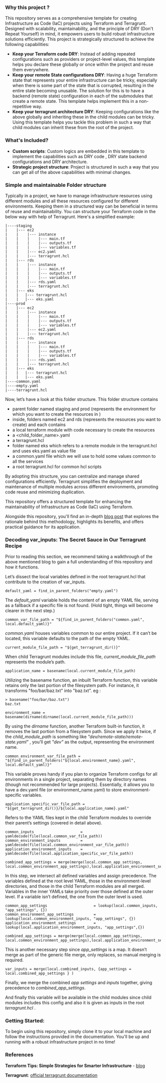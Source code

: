 ### Why this project ?
This repository serves as a comprehensive template for creating Infrastructure as Code (IaC) projects using Terraform and Terragrunt. Designed with scalability, maintainability, and the principle of DRY (Don't Repeat Yourself) in mind, it empowers users to build robust infrastructure solutions efficiently. This project is strategically structured to achieve the following capabilities:

* **Keep your Terraform code DRY**: Instead of adding repeated configurations such as providers or project-level values, this template helps you declare these globally or once within the project and reuse them everywhere.
* **Keep your remote State configurations DRY**: Having a huge Terraform state that represents your entire infrastructure can be tricky, especially when there is some part of the state that is corrupted, resulting in the entire state becoming unusable. The solution for this is to have a backend (remote state) configuration in each of the submodules that create a remote state. This template helps implement this in a non-repetitive way.
* **Keep your terragrunt architecture DRY**: Keeping configurations like the above globally and inheriting these in the child modules can be tricky. Using this template helps you tackle this problem in such a way that child modules can inherit these from the root of the project.

### What's Included?
* **Custom scripts**: Custom logics are embedded in this template to implement the capabilities such as DRY code , DRY state backend configurations and DRY architecture.
* **Strategic project structure**: Project is structured in such a way that you can get all of the above capabilities with minimal changes.

### Simple and maintainable Folder structure

Typically in a project, we have to manage infrastructure resources using different modules and all these resources configured for different environments. Keeping them in a structured way can be beneficial in terms of reuse and maintainability. You can structure your Terraform code in the below way with help of Terragrunt.
Here's a simplified example:

```
|----staging 
|    |--- ec2 
|    |    |--- instance 
|    |    |    |--- main.tf 
|    |    |    |--- outputs.tf 
|    |    |    |--- variables.tf 
|    |    |--- ec2.yaml 
|    |    |--- terragrunt.hcl 
|    |--- rds 
|    |    |--- instance 
|    |    |    |--- main.tf 
|    |    |    |--- outputs.tf 
|    |    |    |--- variables.tf 
|    |    |--- rds.yaml 
|    |    |--- terragrunt.hcl 
|    |--- eks 
|    |	 |--- terragrunt.hcl 
|    |   |--- eks.yaml 
|----prod 
|    |--- ec2 
|    |    |--- instance 
|    |    |    |--- main.tf 
|    |    |    |--- outputs.tf 
|    |    |    |--- variables.tf 
|    |    |--- ec2.yaml 
|    |    |--- terragrunt.hcl 
|    |--- rds 
|    |    |--- instance 
|    |    |    |--- main.tf 
|    |    |    |--- outputs.tf 
|    |    |    |--- variables.tf 
|    |    |--- rds.yaml 
|    |    |--- terragrunt.hcl 
|    |--- eks 
|    |	 |--- terragrunt.hcl 
|    |   |--- eks.yaml 
|----common.yaml 
|----empty.yaml 
|----terragrunt.hcl 
```

Now, let’s have a look at this folder structure.
This folder structure contains

* parent folder named staging and prod (represents the environment for which you want to create the resources in )
* inside, folders named ec2 and rds (represents the resources you want to create) and each contains
* a local terraform module with code necessary to create the resources
* a <child_folder_name>.yaml
* a terragrunt.hcl
* folder named eks which refers to a remote module in the terragrunt.hcl and uses eks.yaml as value file
* a common.yaml file which we will use to hold some values common to all the services
* a root terragrunt.hcl for common hcl scripts

By adopting this structure, you can centralize and manage shared configurations efficiently. Terragrunt simplifies the deployment and maintenance of multiple modules across different environments, promoting code reuse and minimizing duplication.

This repository offers a structured template for enhancing the maintainability of Infrastructure as Code (IaC) using Terraform.

Alongside this repository, you'll find an in-depth [blog post](https://example.com) that explores the rationale behind this methodology, highlights its benefits, and offers practical guidance for its application.



### Decoding var_inputs: The Secret Sauce in Our Terragrunt Recipe 

Prior to reading this section, we recommend taking a walkthrough of the above mentioned blog to gain a full understanding of this repository and how it functions.

Let’s dissect the local variables defined in the root terragrunt.hcl that contribute to the creation of var_inputs. 
 
 ````
default_yaml = find_in_parent_folders("empty.yaml") 
````

 
The *default_yaml* variable holds the content of an empty YAML file, serving as a fallback if a specific file is not found. (Hold tight, things will become clearer in the next step.) 
 
 ````
common_var_file_path = "${find_in_parent_folders("common.yaml", local.default_yaml)}" 
 ````
*common.yaml* houses variables common to our entire project. If it can’t be located, this variable defaults to the path of the empty YAML. 
 
 ```
current_module_file_path = "${get_terragrunt_dir()}" 
 ```
When child Terragrunt modules include this file, *current_module_file_path* represents the module’s path. 
 
 ```
application_name = basename(local.current_module_file_path) 
 ```
Utilizing the basename function, an inbuilt Terraform function, this variable retains only the last portion of the filesystem path. For instance, it transforms "foo/bar/baz.txt" into "baz.txt". 
eg : 
 ```
> basename("foo/bar/baz.txt") 
baz.txt 
 ```

 ```
 environment_name = basename(dirname(dirname(local.current_module_file_path))) 
 ```

By using the *dirname* function, another Terraform built-in function, it removes the last portion from a filesystem path. Since we apply it twice, if the *child_module_path* is something like *"dev/remote-state/remote-state.yaml"* , you’ll get *"dev"* as the output, representing the environment name. 
 
```
common_environment_var_file_path = "${find_in_parent_folders("${local.environment_name}.yaml", local.default_yaml)}" 
```
This variable proves handy if you plan to organize Terraform configs for all environments in a single project, separating them by directory names (though not recommended for large projects). Essentially, it allows you to have a dev.yaml file (or environment_name.yaml) to store environment-specific variables. 
 
 ```
application_specific_var_file_path = "${get_terragrunt_dir()}/${local.application_name}.yaml" 
```
Refers to the YAML files kept in the child Terraform modules to override their parent’s settings (covered in detail above). 
 
 ```
common_inputs                     = yamldecode(file(local.common_var_file_path)) 
common_environment_inputs         = yamldecode(file(local.common_environment_var_file_path)) 
application_environment_inputs    = yamldecode(file(local.application_specific_var_file_path)) 
 
combined_app_settings = merge(merge(local.common_app_settings, local.common_environment_app_settings),local.application_environment_settings) 
```
In this step, we intersect all defined variables and assign precedence. The variables defined at the root level YAML, those in the environment-level directories, and those in the child Terraform modules are all merged. Variables in the inner YAMLs take priority over those defined at the outer level. If a variable isn’t defined, the one from the outer level is used. 
 
```
common_app_settings                     = lookup(local.common_inputs, "app_settings", {})  
common_environment_app_settings         = lookup(local.common_environment_inputs, "app_settings", {}) 
application_environment_settings        = lookup(local.application_environment_inputs, "app_settings",{}) 
 
combined_app_settings = merge(merge(local.common_app_settings, local.common_environment_app_settings),local.application_environment_settings) 
```
This is another necessary step since *app_settings* is a map. It doesn’t merge as part of the generic file merge, only replaces, so manual merging is required. 
 
 ```
var_inputs = merge(local.combined_inputs, {app_settings = local.combined_app_settings } ) 
```
Finally, we merge the combined *app settings* and *inputs* together, giving precedence to *combined_app_settings*. 
 
And finally this variable will be available in the child modules since child modules includes this config and also it is given as inputs in the root *terragrunt.hcl* . 
 
 
 ### Getting Started:
 
To begin using this repository, simply clone it to your local machine and follow the instructions provided in the documentation. You'll be up and running with a robust infrastructure project in no time!

### References

**Terraform Tips: Simple Strategies for Smarter Infrastructure** - [blog](https://example.com)

**Terragrunt**: [official terragrunt documentation](https://terragrunt.gruntwork.io/docs/getting-started/quick-start/)